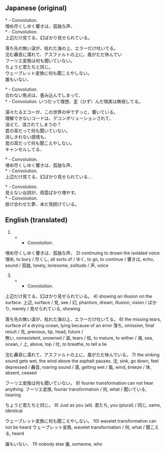 
## Japanese (original)

\* - Convolution.  
埋め尽くしゆく響きは、孤独な声、  
\* - Convolution.  
上辺だけ見てる、幻ばかり見せられている。 

落ち先の無い涙が、枯れた海の上、エラーだけ吐いてる。  
沈む轟音に濡れて、アスファルトの上に、風がただ休んでい  
フーリエ変換は何も聞いていない。  
ちょうど君たちと同じ。  
ウェーブレット変換に何も聞こえやしない。  
誰もいない、 

\* - Convolution.  
合わない焦点は、畳み込んでしまって、  
\* - Convolution. 
いつだって理想、歪（ひず）んだ現実は無視してる。 

濛々たるエコーが、この世界の中でずっと、響いている。  
理解できないコードは、デコンポリューションされて、  
消えて、消されてしまうの？  
君の耳だって何も聞いていない。  
消しきれない感情も、  
君の耳だって何も聞こえやしない。  
キャンセルしてる、 

\* - Convolution.  
埋め尽くしゆく響きは、孤独な声、  
\* - Convolution.  
上辺だけ見てる、幻ばかり見せられている… 

\* - Convolution.  
見えない台詞が、雨雲ばかり増やす。  
\* - Convolution.  
掛け合わせた夢、未だ見続けている。 


## English (translated)

1) * - Convolution. 

埋め尽くしゆく響きは、孤独な声、
2) continuing to drown the isolated voice
埋め, to bury /
尽くし, all sorts of /
ゆく, to go, to continue /
響きは, echo, sound /
孤独, lonely, lonesome, solitude /
声, voice

3) * - Convolution. 

上辺だけ見てる、幻ばかり見せられている。
4) showing an illusion on the surface.
上辺, surface /
見, see /
幻, phantom, dream, illusion, vision /
ばかり, merely /
見せられている, showing

落ち先の無い涙が、枯れた海の上、エラーだけ吐いてる。 
6) the missing tears, surface of a drying ocean, lying because of an error
落ち, omission, final result /
先, previous, tip, head, future /  
無い, nonexistent, unowned /
涙, tears /
枯, to mature, to wither /
海, sea, ocean, /
上, above, top /
吐, to breathe, to tell a lie

沈む轟音に濡れて、アスファルトの上に、風がただ休んでいる。 
7) the sinking sound gets wet, the wind above the asphalt pauses.
沈, sink, go down, feel depressed /
轟音, roaring sound /
濡, getting wet /
風, wind, breeze /
休, absent, ceased

フーリエ変換は何も聞いていない。 
8) fourier transformation can not hear anything.
フーリエ変換, fourier transformation /
何, what /
聞いている, hearing

ちょうど君たちと同じ。 
9) Just as you (all).
君たち, you (plural) /
同じ, same, identical

ウェーブレット変換に何も聞こえやしない。
10) wavelet transformation can not be heard
ウェーブレット変換, wavelet transformation /
何, what /
聞こえる, heard

誰もいない、
11) nobody else
誰, someone, who